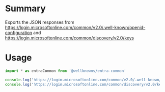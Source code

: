 # Summary

Exports the JSON responses from https://login.microsoftonline.com/common/v2.0/.well-known/openid-configuration and https://login.microsoftonline.com/common/discovery/v2.0/keys

# Usage

```js
import * as entraCommon from '@wellknowns/entra-common'

console.log('https://login.microsoftonline.com/common/v2.0/.well-known/openid-configuration', entraCommon.metadata)
console.log('https://login.microsoftonline.com/common/discovery/v2.0/keys', entraCommon.jwks)
```
